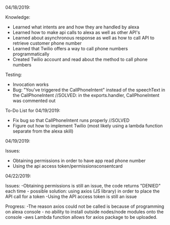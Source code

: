 04/18/2019: 

Knowledge: 
- Learned what intents are and how they are handled by alexa
- Learned how to make api calls to alexa as well as other API's
- Learned about asynchronous response as well as how to call API to retrieve customer phone number 
- Learned that Twilio offers a way to call phone numbers programmatically 
- Created Twilio account and read about the method to call phone numbers 

Testing: 
- Invocation works
- Bug: "You've triggered the CallPhoneIntent" instead of the speechText in the CallPhoneIntent //SOLVED: in the exports.handler, CallPhoneIntent was commented out

To-Do List for 04/19/2019: 
- Fix bug so that CallPhoneIntent runs properly //SOLVED
- Figure out how to implement Twilio (most likely using a lambda function separate from the alexa skill) 

04/19/2019: 

Issues: 
- Obtaining permissions in order to have app read phone number 
- Using the api access token/permissionsconsentcard

04/22/2019: 

Issues: 
-Obtaining permissions is still an issue, the code returns "DENIED" each time - possible solution: using axios (JS library) in order to place the API call for a token 
-Using the API access token is still an issue 

Progress:
-The reason axios could not be called is because of programming on alexa console - no ability to install outside nodes/node modules onto the console
-aws Lambda function allows for axios package to be uploaded. 

